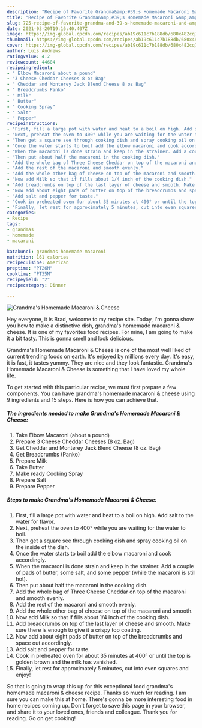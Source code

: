 ```yaml
---
description: "Recipe of Favorite Grandma&amp;#39;s Homemade Macaroni &amp;amp; Cheese"
title: "Recipe of Favorite Grandma&amp;#39;s Homemade Macaroni &amp;amp; Cheese"
slug: 725-recipe-of-favorite-grandma-and-39-s-homemade-macaroni-and-amp-cheese
date: 2021-03-20T19:16:40.407Z
image: https://img-global.cpcdn.com/recipes/ab19c611c7b188db/680x482cq70/grandmas-homemade-macaroni-cheese-recipe-main-photo.jpg
thumbnail: https://img-global.cpcdn.com/recipes/ab19c611c7b188db/680x482cq70/grandmas-homemade-macaroni-cheese-recipe-main-photo.jpg
cover: https://img-global.cpcdn.com/recipes/ab19c611c7b188db/680x482cq70/grandmas-homemade-macaroni-cheese-recipe-main-photo.jpg
author: Luis Andrews
ratingvalue: 4.2
reviewcount: 44604
recipeingredient:
- " Elbow Macaroni about a pound"
- "3 Cheese Cheddar Cheeses 8 oz Bag"
- " Cheddar and Monterey Jack Blend Cheese 8 oz Bag"
- " Breadcrumbs Panko"
- " Milk"
- " Butter"
- " Cooking Spray"
- " Salt"
- " Pepper"
recipeinstructions:
- "First, fill a large pot with water and heat to a boil on high. Add salt to the water for flavor."
- "Next, preheat the oven to 400° while you are waiting for the water to boil."
- "Then get a square see through cooking dish and spray cooking oil on the inside of the dish."
- "Once the water starts to boil add the elbow macaroni and cook accordingly."
- "When the macaroni is done strain and keep in the strainer. Add a couple of pads of butter, some salt, and some pepper (while the macaroni is still hot)."
- "Then put about half the macaroni in the cooking dish."
- "Add the whole bag of Three Cheese Cheddar on top of the macaroni and smooth evenly."
- "Add the rest of the macaroni and smooth evenly."
- "Add the whole other bag of cheese on top of the macaroni and smooth."
- "Now add Milk so that if fills about 1/4 inch of the cooking dish."
- "Add breadcrumbs on top of the last layer of cheese and smooth. Make sure there is enough to give it a crispy top coating."
- "Now add about eight pads of butter on top of the breadcrumbs and space out accordingly."
- "Add salt and pepper for taste."
- "Cook in preheated oven for about 35 minutes at 400° or until the top is golden brown and the milk has vanished."
- "Finally, let rest for approximately 5 minutes, cut into even squares and enjoy!"
categories:
- Recipe
tags:
- grandmas
- homemade
- macaroni

katakunci: grandmas homemade macaroni 
nutrition: 161 calories
recipecuisine: American
preptime: "PT26M"
cooktime: "PT35M"
recipeyield: "2"
recipecategory: Dinner

---
```



![Grandma&#39;s Homemade Macaroni &amp; Cheese](https://img-global.cpcdn.com/recipes/ab19c611c7b188db/680x482cq70/grandmas-homemade-macaroni-cheese-recipe-main-photo.jpg)

Hey everyone, it is Brad, welcome to my recipe site. Today, I'm gonna show you how to make a distinctive dish, grandma&#39;s homemade macaroni &amp; cheese. It is one of my favorites food recipes. For mine, I am going to make it a bit tasty. This is gonna smell and look delicious.



Grandma&#39;s Homemade Macaroni &amp; Cheese is one of the most well liked of current trending foods on earth. It's enjoyed by millions every day. It's easy, it is fast, it tastes yummy. They are nice and they look fantastic. Grandma&#39;s Homemade Macaroni &amp; Cheese is something that I have loved my whole life.


To get started with this particular recipe, we must first prepare a few components. You can have grandma&#39;s homemade macaroni &amp; cheese using 9 ingredients and 15 steps. Here is how you can achieve that.

<!--inarticleads1-->

##### The ingredients needed to make Grandma&#39;s Homemade Macaroni &amp; Cheese:

1. Take  Elbow Macaroni (about a pound)
1. Prepare 3 Cheese Cheddar Cheeses (8 oz. Bag)
1. Get  Cheddar and Monterey Jack Blend Cheese (8 oz. Bag)
1. Get  Breadcrumbs (Panko)
1. Prepare  Milk
1. Take  Butter
1. Make ready  Cooking Spray
1. Prepare  Salt
1. Prepare  Pepper




<!--inarticleads2-->

##### Steps to make Grandma&#39;s Homemade Macaroni &amp; Cheese:

1. First, fill a large pot with water and heat to a boil on high. Add salt to the water for flavor.
1. Next, preheat the oven to 400° while you are waiting for the water to boil.
1. Then get a square see through cooking dish and spray cooking oil on the inside of the dish.
1. Once the water starts to boil add the elbow macaroni and cook accordingly.
1. When the macaroni is done strain and keep in the strainer. Add a couple of pads of butter, some salt, and some pepper (while the macaroni is still hot).
1. Then put about half the macaroni in the cooking dish.
1. Add the whole bag of Three Cheese Cheddar on top of the macaroni and smooth evenly.
1. Add the rest of the macaroni and smooth evenly.
1. Add the whole other bag of cheese on top of the macaroni and smooth.
1. Now add Milk so that if fills about 1/4 inch of the cooking dish.
1. Add breadcrumbs on top of the last layer of cheese and smooth. Make sure there is enough to give it a crispy top coating.
1. Now add about eight pads of butter on top of the breadcrumbs and space out accordingly.
1. Add salt and pepper for taste.
1. Cook in preheated oven for about 35 minutes at 400° or until the top is golden brown and the milk has vanished.
1. Finally, let rest for approximately 5 minutes, cut into even squares and enjoy!




So that is going to wrap this up for this exceptional food grandma&#39;s homemade macaroni &amp; cheese recipe. Thanks so much for reading. I am sure you can make this at home. There's gonna be more interesting food in home recipes coming up. Don't forget to save this page in your browser, and share it to your loved ones, friends and colleague. Thank you for reading. Go on get cooking!
